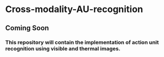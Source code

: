 # Cross-modality-AU-recognition

## Coming Soon

### This repository will contain the implementation of action unit recognition using visible and thermal images.

